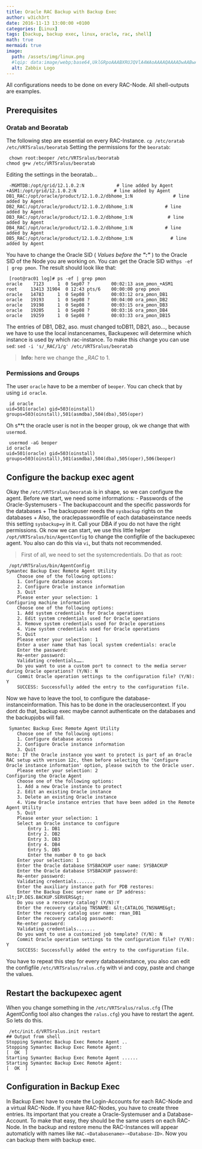 ```yaml
---
title: Oracle RAC Backup with Backup Exec
author: w3ich3rt
date: 2016-11-13 13:00:00 +0100
categories: [Linux]
tags: [backup, backup exec, linux, oracle, rac, shell]
math: true
mermaid: true
image:
  path: /assets/img/linux.png
  #lqip: data:image/webp;base64,UklGRpoAAABXRUJQVlA4WAoAAAAQAAAADwAABwAAQUxQSDIAAAARL0AmbZurmr57yyIiqE8oiG0bejIYEQTgqiDA9vqnsUSI6H+oAERp2HZ65qP/VIAWAFZQOCBCAAAA8AEAnQEqEAAIAAVAfCWkAALp8sF8rgRgAP7o9FDvMCkMde9PK7euH5M1m6VWoDXf2FkP3BqV0ZYbO6NA/VFIAAAA
  alt: Zabbix Logo  
---
```


All configurations needs to be done on every RAC-Node. All shell-outputs are examples.

## Prerequisites

### Oratab and Beoratab
 
The following step are essential on every RAC-Instance.
`cp /etc/oratab /etc/VRTSralus/beoratab`
Setting the permissions for the `beoratab`:

```shell
 chown root:beoper /etc/VRTSralus/beoratab
chmod g+w /etc/VRTSralus/beoratab
```

Editing the settings in the beoratab...

```shell
 -MGMTDB:/opt/grid/12.1.0.2:N            # line added by Agent
+ASM1:/opt/grid/12.1.0.2:N              # line added by Agent
DB1_RAC:/opt/oracle/product/12.1.0.2/dbhome_1:N               # line added by Agent
DB2_RAC:/opt/oracle/product/12.1.0.2/dbhome_1:N            # line added by Agent
DB3_RAC:/opt/oracle/product/12.1.0.2/dbhome_1:N             # line added by Agent
DB4_RAC:/opt/oracle/product/12.1.0.2/dbhome_1:N            # line added by Agent
DB5_RAC:/opt/oracle/product/12.1.0.2/dbhome_1:N              # line added by Agent
```

You have to change the Oracle SID ( *Values before the **":"*** ) to the Oracle SID of the Node you are working on. You can get the Oracle SID with`ps -ef | grep pmon`. The result should look like that:

```shell
 [root@rac01 log]# ps -ef | grep pmon
oracle    7123     1  0 Sep07 ?        00:02:13 asm_pmon_+ASM1
root     13413 31904  0 12:43 pts/6    00:00:00 grep pmon
oracle   14783     1  0 Sep08 ?        00:03:12 ora_pmon_DB1
oracle   19193     1  0 Sep08 ?        00:04:00 ora_pmon_DB2
oracle   19198     1  0 Sep08 ?        00:03:15 ora_pmon_DB3
oracle   19205     1  0 Sep08 ?        00:03:16 ora_pmon_DB4
oracle   19259     1  0 Sep08 ?        00:03:33 ora_pmon_DB15
```

The entries of DB1, DB2, aso. must changed toDB11, DB21, aso..., because we have to use the local instancenames, Backupexec will determine which instance is used by which rac-instance. To make this change you can use `sed`: `sed -i 's/_RAC/1/g' /etc/VRTSralus/beoratab`

> **Info:** here we change the *_RAC* to 1.

### Permissions and Groups

The user `oracle` have to be a member of `beoper`. You can check that by using `id oracle`.

```shell
 id oracle
uid=501(oracle) gid=503(oinstall) groups=503(oinstall),501(asmdba),504(dba),505(oper)
```

Oh s**t the oracle user is not in the beoper group, ok we change that with `usermod`.

```shell
 usermod -aG beoper
id oracle
uid=501(oracle) gid=503(oinstall) groups=503(oinstall),501(asmdba),504(dba),505(oper),506(beoper)
```

## Configure the backup exec agent

Okay the `/etc/VRTSralus/beoratab` is in shape, so we can configure the agent. Before we start, we need some informations: - Passwords of the Oracle-Systemusers - The backupaccount and the specific passwords for the databases + The backupuser needs the `sysbackup` rights on the databases + Also, the oraclepasswordfile of each databaseinstance needs this setting `sysbackup=y` in it. Call your DBA if you do not have the right permissions.
Ok now we can start, we use this little helper `/opt/VRTSralus/bin/AgentConfig` to change the configfile of the backupexec agent. You also can do this via `vi`, but thats not recommended.

> First of all, we need to set the systemcredentials. 
> Do that as root:

```shell
 /opt/VRTSralus/bin/AgentConfig
Symantec Backup Exec Remote Agent Utility
    Choose one of the following options:
    1. Configure database access
    2. Configure Oracle instance information
    3. Quit
    Please enter your selection: 1
Configuring machine information
    Choose one of the following options:
    1. Add system credentials for Oracle operations
    2. Edit system credentials used for Oracle operations
    3. Remove system credentials used for Oracle operations
    4. View system credentials used for Oracle operations
    5. Quit
    Please enter your selection: 1
    Enter a user name that has local system credentials: oracle
    Enter the password:
    Re-enter password:
    Validating credentials…….
    Do you want to use a custom port to connect to the media server during Oracle operations? (Y/N): N
    Commit Oracle operation settings to the configuration file? (Y/N): Y
    SUCCESS: Successfully added the entry to the configuration file.
```

Now we have to leave the tool, to configure the database-instanceinformation. This has to be done in the oracleusercontext. If you dont do that, backup exec maybe cannot authenticate on the databases and the backupjobs will fail.

```shell
 Symantec Backup Exec Remote Agent Utility
    Choose one of the following options:
    1. Configure database access
    2. Configure Oracle instance information
    3. Quit
Note: If the Oracle instance you want to protect is part of an Oracle RAC setup with version 12c, then before selecting the 'Configure Oracle instance information' option, please switch to the Oracle user.
    Please enter your selection: 2
Configuring the Oracle Agent
    Choose one of the following options:
    1. Add a new Oracle instance to protect
    2. Edit an existing Oracle instance
    3. Delete an existing Oracle instance
    4. View Oracle instance entries that have been added in the Remote Agent Utility
    5. Quit
    Please enter your selection: 1
    Select an Oracle instance to configure
        Entry 1. DB1
        Entry 2. DB2
        Entry 3. DB3
        Entry 4. DB4
        Entry 5. DB5
        Enter the number 0 to go back
    Enter your selection: 1
    Enter the Oracle database SYSBACKUP user name: SYSBACKUP
    Enter the Oracle database SYSBACKUP password:
    Re-enter password:
    Validating credentials.......
    Enter the auxiliary instance path for PDB restores:
    Enter the Backup Exec server name or IP address: &lt;IP.DES.BACKUP.SERVERS&gt;
    Do you use a recovery catalog? (Y/N):Y
    Enter the recovery catalog TNSNAME: &lt;CATALOG_TNSNAME&gt;
    Enter the recovery catalog user name: rman_DB1
    Enter the recovery catalog password:
    Re-enter password:
    Validating credentials.......
    Do you want to use a customized job template? (Y/N): N
    Commit Oracle operation settings to the configuration file? (Y/N): Y
    SUCCESS: Successfully added the entry to the configuration file.
```

You have to repeat this step for every databaseinstance, you also can edit the configfile `/etc/VRTSralus/ralus.cfg` with vi and copy, paste and change the values.

## Restart the backupexec agent

When you change something in the `/etc/VRTSralus/ralus.cfg` (The AgentConfig tool also changes the `ralus.cfg`) you have to restart the agent. So lets do this.

```shell
 /etc/init.d/VRTSralus.init restart
## Output from shell
Stopping Symantec Backup Exec Remote Agent ..
Stopping Symantec Backup Exec Remote Agent:                              [  OK  ]
Starting Symantec Backup Exec Remote Agent ......
Starting Symantec Backup Exec Remote Agent:                              [  OK  ]
```

## Configuration in Backup Exec

In Backup Exec have to create the Login-Accounts for each RAC-Node and a virtual RAC-Node. If you have RAC-Nodes, you have to create three entries. Its important that you create a Oracle-Systemuser and a Database-Account. To make that easy, they should be the same users on each RAC-Node.
In the backup and restore menu the RAC-Instances will appear automaticly with names like `RAC-<Databasename>-<Database-ID>`. Now you can backup them with backup exec.
